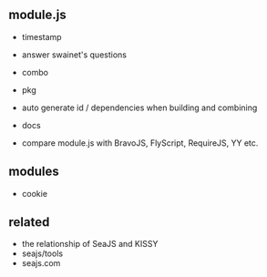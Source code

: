 
 module.js
-----------

 - timestamp
 - answer swainet's questions
 - combo
 - pkg
 - auto generate id / dependencies when building and combining

 - docs
 - compare module.js with BravoJS, FlyScript, RequireJS, YY etc.


 modules
---------
 - cookie


  related
----------
 - the relationship of SeaJS and KISSY
 - seajs/tools
 - seajs.com
